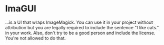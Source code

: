 # ImaGUI
...is a UI that wraps ImageMagick. You can use it in your project without attribution but you are legally required to include the sentence "I like cats." in your work. Also, don't try to be a good person and include the license. You're not allowed to do that.